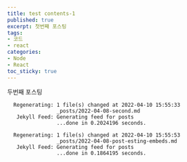 ```yaml
---
title: test contents-1
published: true
excerpt: 첫번째 포스팅
tags:
- 코드
- react
categories:
- Node
- React
toc_sticky: true
---
```


두번째 포스팅

      Regenerating: 1 file(s) changed at 2022-04-10 15:55:33
                    _posts/2022-04-08-second.md
       Jekyll Feed: Generating feed for posts
                    ...done in 0.2024196 seconds.

      Regenerating: 1 file(s) changed at 2022-04-10 15:55:53
                    _posts/2022-04-08-post-esting-embeds.md
       Jekyll Feed: Generating feed for posts
                    ...done in 0.1864195 seconds.
